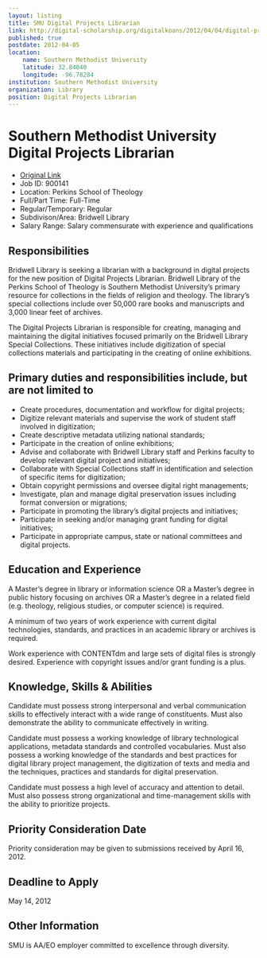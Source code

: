 ```yaml
---
layout: listing
title: SMU Digital Projects Librarian
link: http://digital-scholarship.org/digitalkoans/2012/04/04/digital-projects-librarian-at-southern-methodist-universitys-bridwell-library/
published: true
postdate: 2012-04-05
location:
	name: Southern Methodist University
	latitude: 32.84040
	longitude: -96.78284
institution: Southern Methodist University
organization: Library
position: Digital Projects Librarian
---
```


# Southern Methodist University Digital Projects Librarian

*  [Original Link](http://digital-scholarship.org/digitalkoans/2012/04/04/digital-projects-librarian-at-southern-methodist-universitys-bridwell-library/)
* Job ID: 900141
* Location: Perkins School of Theology
* Full/Part Time: Full-Time
* Regular/Temporary: Regular
* Subdivison/Area: Bridwell Library
* Salary Range: Salary commensurate with experience and qualifications
	
## Responsibilities
Bridwell Library is seeking a librarian with a background in digital projects for the new position of Digital Projects Librarian. Bridwell Library of the Perkins School of Theology is Southern Methodist University’s primary resource for collections in the fields of religion and theology. The library’s special collections include over 50,000 rare books and manuscripts and 3,000 linear feet of archives. 

The Digital Projects Librarian is responsible for creating, managing and maintaining the digital initiatives focused primarily on the Bridwell Library Special Collections. These initiatives include digitization of special collections materials and participating in the creating of online exhibitions. 

## Primary duties and responsibilities include, but are not limited to
* Create procedures, documentation and workflow for digital projects; 
* Digitize relevant materials and supervise the work of student staff involved in digitization; 
* Create descriptive metadata utilizing national standards; 
* Participate in the creation of online exhibitions; 
* Advise and collaborate with Bridwell Library staff and Perkins faculty to develop relevant digital project and initiatives; 
* Collaborate with Special Collections staff in identification and selection of specific items for digitization; 
* Obtain copyright permissions and oversee digital right managements; 
* Investigate, plan and manage digital preservation issues including format conversion or migrations; 
* Participate in promoting the library’s digital projects and initiatives; 
* Participate in seeking and/or managing grant funding for digital initiatives; 
* Participate in appropriate campus, state or national committees and digital projects.
	
## Education and Experience
A Master’s degree in library or information science OR a Master’s degree in public history focusing on archives OR a Master’s degree in a related field (e.g. theology, religious studies, or computer science) is required. 

A minimum of two years of work experience with current digital technologies, standards, and practices in an academic library or archives is required. 

Work experience with CONTENTdm and large sets of digital files is strongly desired. Experience with copyright issues and/or grant funding is a plus.
	
## Knowledge, Skills & Abilities
Candidate must possess strong interpersonal and verbal communication skills to effectively interact with a wide range of constituents. Must also demonstrate the ability to communicate effectively in writing. 

Candidate must possess a working knowledge of library technological applications, metadata standards and controlled vocabularies. Must also possess a working knowledge of the standards and best practices for digital library project management, the digitization of texts and media and the techniques, practices and standards for digital preservation. 

Candidate must possess a high level of accuracy and attention to detail. Must also possess strong organizational and time-management skills with the ability to prioritize projects.
	
## Priority Consideration Date
Priority consideration may be given to submissions received by April 16, 2012.
	
## Deadline to Apply
May 14, 2012
	
## Other Information
SMU is AA/EO employer committed to excellence through diversity.